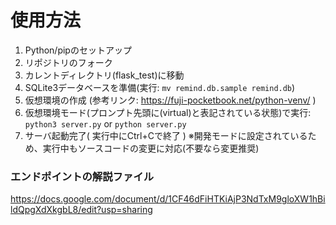 # 使用方法
1. Python/pipのセットアップ
2. リポジトリのフォーク
3. カレントディレクトリ(flask_test)に移動
4. SQLite3データベースを準備(実行: `mv remind.db.sample remind.db`)
5. 仮想環境の作成 (参考リンク: https://fuji-pocketbook.net/python-venv/ )
6. 仮想環境モード(プロンプト先頭に(virtual)と表記されている状態)で実行: `python3 server.py` or `python server.py`
7. サーバ起動完了( 実行中にCtrl+Cで終了 ) ※開発モードに設定されているため、実行中もソースコードの変更に対応(不要なら変更推奨)

### エンドポイントの解説ファイル
https://docs.google.com/document/d/1CF46dFiHTKiAjP3NdTxM9gloXW1hBildQpgXdXkgbL8/edit?usp=sharing